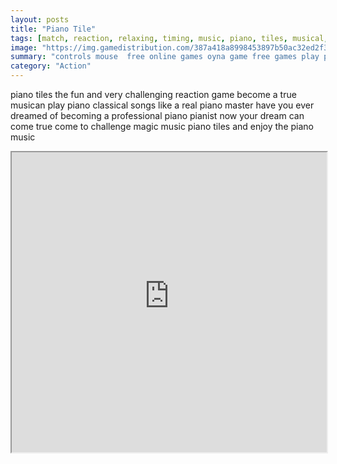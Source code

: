 ```yaml
---
layout: posts
title: "Piano Tile"
tags: [match, reaction, relaxing, timing, music, piano, tiles, musical, sound, reflex, free, online, games, oyna, game, free, games, play, play, games]
image: "https://img.gamedistribution.com/387a418a8998453897b50ac32ed2f365-512x340.jpeg"
summary: "controls mouse  free online games oyna game free games play play games"
category: "Action"
---
```


piano tiles the fun and very challenging reaction game become a true musican play piano classical songs like a real piano master have you ever dreamed of becoming a professional piano pianist now your dream can come true come to challenge magic music piano tiles and enjoy the piano music

<iframe width="100%" height="480px;" src="https://html5.gamedistribution.com/387a418a8998453897b50ac32ed2f365/"></iframe>